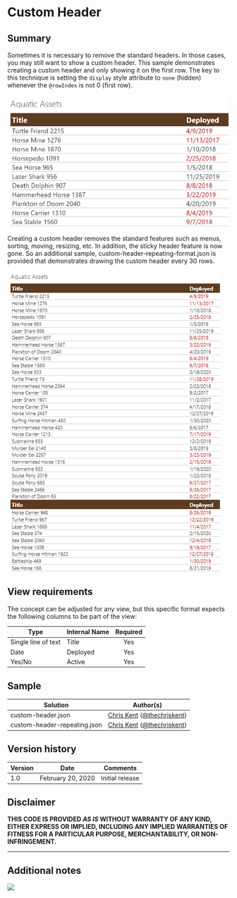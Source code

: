 # Custom Header

## Summary
Sometimes it is necessary to remove the standard headers. In those cases, you may still want to show a custom header. This sample demonstrates creating a custom header and only showing it on the first row. The key to this technique is setting the `display` style attribute to `none` (hidden) whenever the `@rowIndex` is not 0 (first row).

![screenshot of the sample](./assets/screenshot.png)

Creating a custom header removes the standard features such as menus, sorting, moving, resizing, etc. In addition, the sticky header feature is now gone. So an additional sample, custom-header-repeating-format.json is provided that demonstrates drawing the custom header every 30 rows.

![screenshot repeating](./assets/screenshotRepeating.png)

## View requirements
The concept can be adjusted for any view, but this specific format expects the following columns to be part of the view:

|Type|Internal Name|Required|
|---|---|:---:|
|Single line of text|Title|Yes|
|Date|Deployed|Yes|
|Yes/No|Active|Yes|

## Sample

Solution|Author(s)
--------|---------
custom-header.json | [Chris Kent](https://github.com/thechriskent) ([@thechriskent](https://twitter.com/thechriskent))
custom-header-repeating.json | [Chris Kent](https://github.com/thechriskent) ([@thechriskent](https://twitter.com/thechriskent))

## Version history

Version|Date|Comments
-------|----|--------
1.0|February 20, 2020|Initial release

## Disclaimer
**THIS CODE IS PROVIDED *AS IS* WITHOUT WARRANTY OF ANY KIND, EITHER EXPRESS OR IMPLIED, INCLUDING ANY IMPLIED WARRANTIES OF FITNESS FOR A PARTICULAR PURPOSE, MERCHANTABILITY, OR NON-INFRINGEMENT.**

---

## Additional notes


<img src="https://pnptelemetry.azurewebsites.net/list-formatting/view-samples/custom-header" />